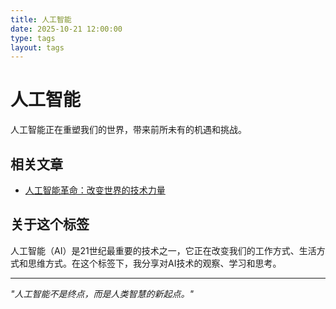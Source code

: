 ```yaml
---
title: 人工智能
date: 2025-10-21 12:00:00
type: tags
layout: tags
---
```


# 人工智能

人工智能正在重塑我们的世界，带来前所未有的机遇和挑战。

## 相关文章

- [人工智能革命：改变世界的技术力量](/2025/10/17/ai-revolution-impact/)

## 关于这个标签

人工智能（AI）是21世纪最重要的技术之一，它正在改变我们的工作方式、生活方式和思维方式。在这个标签下，我分享对AI技术的观察、学习和思考。

---

*"人工智能不是终点，而是人类智慧的新起点。"*
